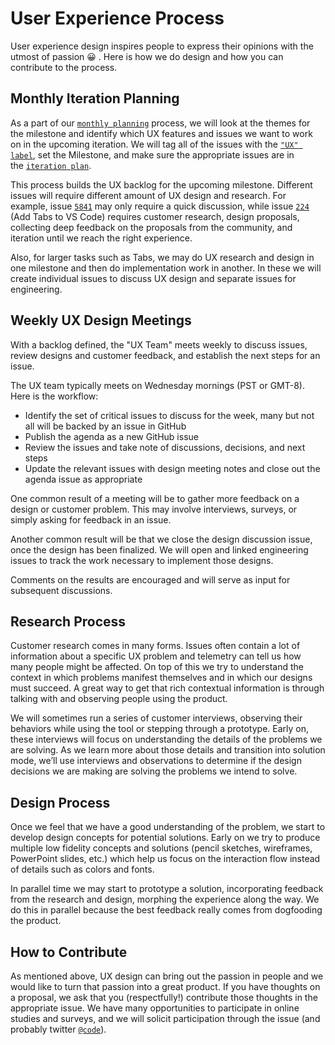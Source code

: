 # User Experience Process

User experience design inspires people to express their opinions with the utmost
of passion 😀 . Here is how we do design and how you can contribute to the
process.

## Monthly Iteration Planning

As a part of our [`monthly planning`](Development-Process.md) process, we will
look at the themes for the milestone and identify which UX features and issues
we want to work on in the upcoming iteration. We will tag all of the issues with
the [`"UX" label`](HTTPS://github.com/Microsoft/vscode/issues?q=is%3Aopen+is%3Aissue+label%3Aux),
set the Milestone, and make sure the appropriate issues are in
the [`iteration plan`](Iteration-Plans.md).

This process builds the UX backlog for the upcoming milestone. Different issues
will require different amount of UX design and research. For example, issue
[`5841`](HTTPS://github.com/Microsoft/vscode/issues/5841) may only require a quick
discussion, while issue [`224`](HTTPS://github.com/Microsoft/vscode/issues/224)
(Add Tabs to VS Code) requires customer research, design proposals, collecting
deep feedback on the proposals from the community, and iteration until we reach
the right experience.

Also, for larger tasks such as Tabs, we may do UX research and design in one
milestone and then do implementation work in another. In these we will create
individual issues to discuss UX design and separate issues for engineering.

## Weekly UX Design Meetings

With a backlog defined, the "UX Team" meets weekly to discuss issues, review
designs and customer feedback, and establish the next steps for an issue.

The UX team typically meets on Wednesday mornings (PST or GMT-8). Here is the
workflow:

-   Identify the set of critical issues to discuss for the week, many but not
    all will be backed by an issue in GitHub
-   Publish the agenda as a new GitHub issue
-   Review the issues and take note of discussions, decisions, and next steps
-   Update the relevant issues with design meeting notes and close out the
    agenda issue as appropriate

One common result of a meeting will be to gather more feedback on a design or
customer problem. This may involve interviews, surveys, or simply asking for
feedback in an issue.

Another common result will be that we close the design discussion issue, once
the design has been finalized. We will open and linked engineering issues to
track the work necessary to implement those designs.

Comments on the results are encouraged and will serve as input for subsequent
discussions.

## Research Process

Customer research comes in many forms. Issues often contain a lot of information
about a specific UX problem and telemetry can tell us how many people might be
affected. On top of this we try to understand the context in which problems
manifest themselves and in which our designs must succeed. A great way to get
that rich contextual information is through talking with and observing people
using the product.

We will sometimes run a series of customer interviews, observing their behaviors
while using the tool or stepping through a prototype. Early on, these interviews
will focus on understanding the details of the problems we are solving. As we
learn more about those details and transition into solution mode, we’ll use
interviews and observations to determine if the design decisions we are making
are solving the problems we intend to solve.

## Design Process

Once we feel that we have a good understanding of the problem, we start to
develop design concepts for potential solutions. Early on we try to produce
multiple low fidelity concepts and solutions (pencil sketches, wireframes,
PowerPoint slides, etc.) which help us focus on the interaction flow instead of
details such as colors and fonts.

In parallel time we may start to prototype a solution, incorporating feedback
from the research and design, morphing the experience along the way. We do this
in parallel because the best feedback really comes from dogfooding the product.

## How to Contribute

As mentioned above, UX design can bring out the passion in people and we would
like to turn that passion into a great product. If you have thoughts on a
proposal, we ask that you (respectfully!) contribute those thoughts in the
appropriate issue. We have many opportunities to participate in online studies
and surveys, and we will solicit participation through the issue (and probably
twitter [`@code`](HTTPS://www.twitter.com/code)).
